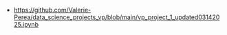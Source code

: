 - https://github.com/Valerie-Perea/data_science_projects_vp/blob/main/vp_project_1_updated03142025.ipynb
